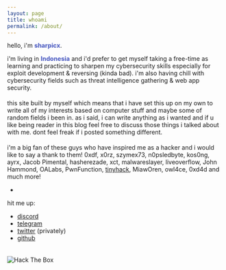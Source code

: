```yaml
---
layout: page
title: whoami
permalink: /about/
---
```


<style>
.blue {
    color: #5463c4;
    font-weight: 800;
  }
</style>

hello, i'm <span class="blue" style="padding-bottom: 5px;">sharpicx</span>.

<p style="padding-bottom: 5px">
i'm living in <span class="blue">Indonesia</span> and i'd prefer to get myself taking a free-time as learning and practicing to sharpen my cybersecurity skills especially for exploit development & reversing (kinda bad).
i'm also having chill with cybersecurity fields such as threat intelligence gathering & web app security. 
</p>

<p style="padding-bottom: 5px"> 
this site built by myself which means that i have set this up on my own to write all of my interests based on computer stuff and maybe some of random fields i been in. as i said, i can write anything as i wanted and if u like being reader in this blog feel free to discuss those things i talked about with me. dont feel freak if i posted something different.
</p>

i'm a big fan of these guys who have inspired me as a hacker and i would like to say a thank to them!
0xdf, x0rz, szymex73, n0psledbyte, kos0ng, ayrx, Jacob Pimental, hasherezade, xct, malwareslayer, liveoverflow, John Hammond, OALabs, PwnFunction, [tinyhack](https://yohan.es), MiawOren, owl4ce, 0xd4d and much more!

-

<i class="fa fa-address-book" style="padding-top: 5px"></i> hit me up:
* [discord]
* [telegram]
* [twitter] (privately)
* [github]

<img src="http://www.hackthebox.eu/badge/image/145452" style="padding-top: 20px" alt="Hack The Box">

[telegram]: https://t.me/sharpicx
[discord]: https://discord.com/users/783025846881353738
[twitter]: https://twitter.com/sharpicx
[github]: https://github.com/sharpicx
